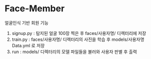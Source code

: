 # Face-Member
얼굴인식 기반 회원 기능

1. signup.py : 탐지된 얼굴 100장 찍은 후 faces/사용자명/ 디렉터리에 저장
2. train.py : faces/사용자명/ 디렉터리의 사진을 학습 후 models/사용자명Data.yml 로 저장
3. run : models/ 디렉터리의 모델 파일들을 불러와 사용자 판별 후 출력
